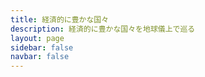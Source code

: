 ```yaml
---
title: 経済的に豊かな国々
description: 経済的に豊かな国々を地球儀上で巡る
layout: page
sidebar: false
navbar: false
---
```


<script setup>
import Earth from './Earth.vue'
</script>

<Earth />
